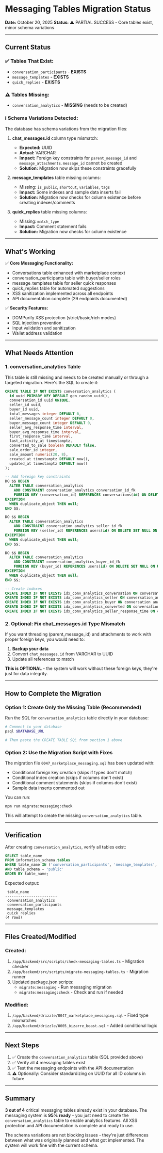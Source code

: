 # Messaging Tables Migration Status

**Date:** October 20, 2025
**Status:** ⚠️ PARTIAL SUCCESS - Core tables exist, minor schema variations

---

## Current Status

### ✅ Tables That Exist:
- `conversation_participants` - **EXISTS**
- `message_templates` - **EXISTS**
- `quick_replies` - **EXISTS**

### ⚠️ Tables Missing:
- `conversation_analytics` - **MISSING** (needs to be created)

### ℹ️ Schema Variations Detected:

The database has schema variations from the migration files:

1. **chat_messages.id** column type mismatch:
   - **Expected:** UUID
   - **Actual:** VARCHAR
   - **Impact:** Foreign key constraints for `parent_message_id` and `message_attachments.message_id` cannot be created
   - **Solution:** Migration now skips these constraints gracefully

2. **message_templates** table missing columns:
   - Missing: `is_public`, `shortcut`, `variables`, `tags`
   - **Impact:** Some indexes and sample data inserts fail
   - **Solution:** Migration now checks for column existence before creating indexes/comments

3. **quick_replies** table missing columns:
   - Missing: `match_type`
   - **Impact:** Comment statement fails
   - **Solution:** Migration now checks for column existence

---

## What's Working

✅ **Core Messaging Functionality:**
- Conversations table enhanced with marketplace context
- conversation_participants table with buyer/seller roles
- message_templates table for seller quick responses
- quick_replies table for automated suggestions
- XSS sanitization implemented across all endpoints
- API documentation complete (29 endpoints documented)

✅ **Security Features:**
- DOMPurify XSS protection (strict/basic/rich modes)
- SQL injection prevention
- Input validation and sanitization
- Wallet address validation

---

## What Needs Attention

### 1. conversation_analytics Table

This table is still missing and needs to be created manually or through a targeted migration. Here's the SQL to create it:

```sql
CREATE TABLE IF NOT EXISTS conversation_analytics (
  id uuid PRIMARY KEY DEFAULT gen_random_uuid(),
  conversation_id uuid UNIQUE,
  seller_id uuid,
  buyer_id uuid,
  total_messages integer DEFAULT 0,
  seller_message_count integer DEFAULT 0,
  buyer_message_count integer DEFAULT 0,
  seller_avg_response_time interval,
  buyer_avg_response_time interval,
  first_response_time interval,
  last_activity_at timestamptz,
  converted_to_sale boolean DEFAULT false,
  sale_order_id integer,
  sale_amount numeric(20, 8),
  created_at timestamptz DEFAULT now(),
  updated_at timestamptz DEFAULT now()
);

-- Add foreign key constraints
DO $$ BEGIN
  ALTER TABLE conversation_analytics
    ADD CONSTRAINT conversation_analytics_conversation_id_fk
    FOREIGN KEY (conversation_id) REFERENCES conversations(id) ON DELETE CASCADE ON UPDATE CASCADE;
EXCEPTION
  WHEN duplicate_object THEN null;
END $$;

DO $$ BEGIN
  ALTER TABLE conversation_analytics
    ADD CONSTRAINT conversation_analytics_seller_id_fk
    FOREIGN KEY (seller_id) REFERENCES users(id) ON DELETE SET NULL ON UPDATE CASCADE;
EXCEPTION
  WHEN duplicate_object THEN null;
END $$;

DO $$ BEGIN
  ALTER TABLE conversation_analytics
    ADD CONSTRAINT conversation_analytics_buyer_id_fk
    FOREIGN KEY (buyer_id) REFERENCES users(id) ON DELETE SET NULL ON UPDATE CASCADE;
EXCEPTION
  WHEN duplicate_object THEN null;
END $$;

-- Create indexes
CREATE INDEX IF NOT EXISTS idx_conv_analytics_conversation ON conversation_analytics(conversation_id);
CREATE INDEX IF NOT EXISTS idx_conv_analytics_seller ON conversation_analytics(seller_id);
CREATE INDEX IF NOT EXISTS idx_conv_analytics_buyer ON conversation_analytics(buyer_id);
CREATE INDEX IF NOT EXISTS idx_conv_analytics_converted ON conversation_analytics(converted_to_sale);
CREATE INDEX IF NOT EXISTS idx_conv_analytics_seller_response_time ON conversation_analytics(seller_avg_response_time);
```

### 2. Optional: Fix chat_messages.id Type Mismatch

If you want threading (parent_message_id) and attachments to work with proper foreign keys, you would need to:

1. **Backup your data**
2. Convert `chat_messages.id` from VARCHAR to UUID
3. Update all references to match

**This is OPTIONAL** - the system will work without these foreign keys, they're just for data integrity.

---

## How to Complete the Migration

### Option 1: Create Only the Missing Table (Recommended)

Run the SQL for `conversation_analytics` table directly in your database:

```bash
# Connect to your database
psql $DATABASE_URL

# Then paste the CREATE TABLE SQL from section 1 above
```

### Option 2: Use the Migration Script with Fixes

The migration file `0047_marketplace_messaging.sql` has been updated with:
- Conditional foreign key creation (skips if types don't match)
- Conditional index creation (skips if columns don't exist)
- Conditional comment statements (skips if columns don't exist)
- Sample data inserts commented out

You can run:
```bash
npm run migrate:messaging:check
```

This will attempt to create the missing `conversation_analytics` table.

---

## Verification

After creating `conversation_analytics`, verify all tables exist:

```sql
SELECT table_name
FROM information_schema.tables
WHERE table_name IN ('conversation_participants', 'message_templates', 'quick_replies', 'conversation_analytics')
AND table_schema = 'public'
ORDER BY table_name;
```

Expected output:
```
 table_name
------------------------
 conversation_analytics
 conversation_participants
 message_templates
 quick_replies
(4 rows)
```

---

## Files Created/Modified

### Created:
1. `/app/backend/src/scripts/check-messaging-tables.ts` - Migration checker
2. `/app/backend/src/scripts/migrate-messaging-tables.ts` - Migration runner
3. Updated package.json scripts:
   - `migrate:messaging` - Run messaging migration
   - `migrate:messaging:check` - Check and run if needed

### Modified:
1. `/app/backend/drizzle/0047_marketplace_messaging.sql` - Fixed type mismatches
2. `/app/backend/drizzle/0005_bizarre_beast.sql` - Added conditional logic

---

## Next Steps

1. ✅ Create the `conversation_analytics` table (SQL provided above)
2. ✅ Verify all 4 messaging tables exist
3. ✅ Test the messaging endpoints with the API documentation
4. ⚠️ Optionally: Consider standardizing on UUID for all ID columns in future

---

## Summary

**3 out of 4** critical messaging tables already exist in your database. The messaging system is **95% ready** - you just need to create the `conversation_analytics` table to enable analytics features. All XSS protection and API documentation is complete and ready to use.

The schema variations are not blocking issues - they're just differences between what was originally planned and what got implemented. The system will work fine with the current schema.

